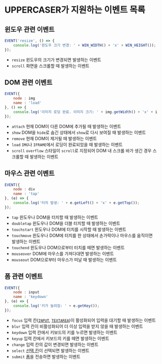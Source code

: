# UPPERCASER가 지원하는 이벤트 목록

## 윈도우 관련 이벤트
```javascript
EVENT('resize', () => {
    console.log('윈도우 크기 변경: ' + WIN_WIDTH() + 'x' + WIN_HEIGHT());
});
```
- `resize` 윈도우의 크기가 변경되면 발생하는 이벤트
- `scroll` 화면을 스크롤할 때 발생하는 이벤트

## DOM 관련 이벤트
```javascript
EVENT({
    node : img
    name : 'load'
}, () => {
    console.log('이미지 로딩 완료. 이미지 크기: ' + img.getWidth() + 'x' + img.getHeight());
});
```
- `attach` 현재 DOM이 다른 DOM에 추가될 때 발생하는 이벤트
- `show` DOM을 `hide`로 숨긴 상태에서 `show`로 다시 보여질 때 발생하는 이벤트
- `remove` 현재 DOM이 제거될 때 발생하는 이벤트
- `load` `IMG`나 `IFRAME`에서 로딩이 완료되었을 때 발생하는 이벤트
- `scroll` `overflow` 스타일이 `scroll`로 지정되어 DOM 내 스크롤 바가 생긴 경우 스크롤할 때 발생하는 이벤트

## 마우스 관련 이벤트
```javascript
EVENT({
    node : div
    name : 'tap'
}, (e) => {
    console.log('터치 발생: ' + e.getLeft() + 'x' + e.getTop());
});
```
- `tap` 윈도우나 DOM을 터치할 때 발생하는 이벤트
- `doubletap` 윈도우나 DOM을 더블 터치할 때 발생하는 이벤트
- `touchstart` 윈도우나 DOM에 터치를 시작할 때 발생하는 이벤트
- `touchmove` 윈도우나 DOM에 터치를 한 상태에서 손가락이나 마우스를 움직이면 발생하는 이벤트
- `touchend` 윈도우나 DOM으로부터 터치를 떼면 발생하는 이벤트
- `mouseover` DOM에 마우스를 가져다대면 발생하는 이벤트
- `mouseout` DOM으로부터 마우스가 떠날 때 발생하는 이벤트

## 폼 관련 이벤트
```javascript
EVENT({
    node : input
    name : 'keydown'
}, (e) => {
    console.log('키가 눌려짐: ' + e.getKey());
});
```
- `focus` 입력 칸([`INPUT`](../UPPERCASE-CORE-BROWSER.md#input), [`TEXTAREA`](../UPPERCASE-CORE-BROWSER.md#textarea))이 활성화되어 입력을 대기할 때 발생하는 이벤트
- `blur` 입력 칸이 비활성화되어 더 이상 입력을 받지 않을 때 발생하는 이벤트
- `keydown` 입력 칸에서 키보드의 키를 누르면 발생하는 이벤트
- `keyup` 입력 칸에서 키보드의 키를 떼면 발생하는 이벤트
- `change` 입력 칸의 값이 변경되면 발생하는 이벤트
- `select` [선택 칸](../UPPERCASE-CORE-BROWSER.md#select)이 선택되면 발생하는 이벤트
- `submit` [폼](../UPPERCASE-CORE-BROWSER.md#form)을 전송하면 발생하는 이벤트